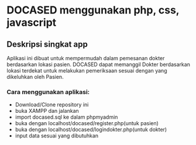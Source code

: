 # DOCASED menggunakan php, css, javascript

## Deskripsi singkat app
Aplikasi ini dibuat untuk mempermudah dalam pemesanan dokter berdasarkan lokasi pasien. DOCASED dapat memanggil Dokter berdasarkan lokasi terdekat untuk melakukan pemeriksaan sesuai dengan yang dikeluhkan oleh Pasien.

### Cara menggunakan aplikasi:
- Download/Clone repository ini
- buka XAMPP dan jalankan
- import docased.sql ke dalam phpmyadmin
- buka dengan localhost/docased/register.php(untuk pasien)
- buka dengan localhost/docased/logindokter.php(untuk dokter)
- input data sesuai yang dibutuhkan
